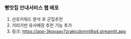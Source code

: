 ### 빵맛집 안내서비스 웹 배포
1. 선호키워드 분석 후 군집추천
2. 거리기반 유사매장 추천 기능 추가
3. 링크: https://app-3kgyaay7zrakjcdxmnt8g4.streamlit.app
